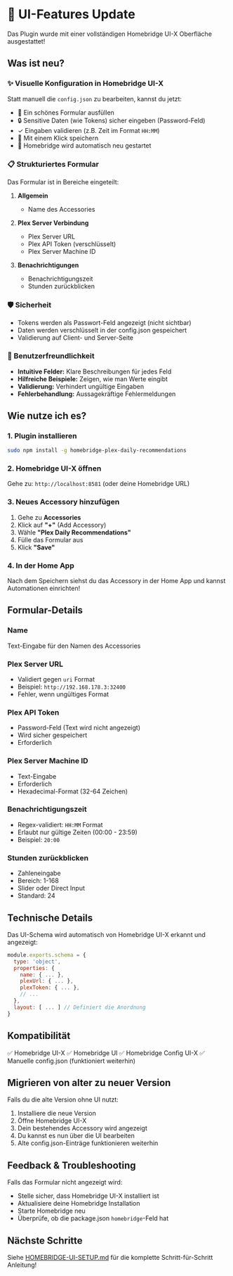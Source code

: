 # 🎨 UI-Features Update

Das Plugin wurde mit einer vollständigen Homebridge UI-X Oberfläche ausgestattet!

## Was ist neu?

### ✨ Visuelle Konfiguration in Homebridge UI-X

Statt manuell die `config.json` zu bearbeiten, kannst du jetzt:

- 📝 Ein schönes Formular ausfüllen
- 🔒 Sensitive Daten (wie Tokens) sicher eingeben (Password-Feld)
- ✓ Eingaben validieren (z.B. Zeit im Format `HH:MM`)
- 💾 Mit einem Klick speichern
- 🔄 Homebridge wird automatisch neu gestartet

### 📋 Strukturiertes Formular

Das Formular ist in Bereiche eingeteilt:

1. **Allgemein**
   - Name des Accessories

2. **Plex Server Verbindung**
   - Plex Server URL
   - Plex API Token (verschlüsselt)
   - Plex Server Machine ID

3. **Benachrichtigungen**
   - Benachrichtigungszeit
   - Stunden zurückblicken

### 🛡️ Sicherheit

- Tokens werden als Passwort-Feld angezeigt (nicht sichtbar)
- Daten werden verschlüsselt in der config.json gespeichert
- Validierung auf Client- und Server-Seite

### 🚀 Benutzerfreundlichkeit

- **Intuitive Felder:** Klare Beschreibungen für jedes Feld
- **Hilfreiche Beispiele:** Zeigen, wie man Werte eingibt
- **Validierung:** Verhindert ungültige Eingaben
- **Fehlerbehandlung:** Aussagekräftige Fehlermeldungen

## Wie nutze ich es?

### 1. Plugin installieren

```bash
sudo npm install -g homebridge-plex-daily-recommendations
```

### 2. Homebridge UI-X öffnen

Gehe zu: `http://localhost:8581` (oder deine Homebridge URL)

### 3. Neues Accessory hinzufügen

1. Gehe zu **Accessories**
2. Klick auf **"+"** (Add Accessory)
3. Wähle **"Plex Daily Recommendations"**
4. Fülle das Formular aus
5. Klick **"Save"**

### 4. In der Home App

Nach dem Speichern siehst du das Accessory in der Home App und kannst Automationen einrichten!

## Formular-Details

### Name

Text-Eingabe für den Namen des Accessories

### Plex Server URL

- Validiert gegen `uri` Format
- Beispiel: `http://192.168.178.3:32400`
- Fehler, wenn ungültiges Format

### Plex API Token

- Password-Feld (Text wird nicht angezeigt)
- Wird sicher gespeichert
- Erforderlich

### Plex Server Machine ID

- Text-Eingabe
- Erforderlich
- Hexadecimal-Format (32-64 Zeichen)

### Benachrichtigungszeit

- Regex-validiert: `HH:MM` Format
- Erlaubt nur gültige Zeiten (00:00 - 23:59)
- Beispiel: `20:00`

### Stunden zurückblicken

- Zahleneingabe
- Bereich: 1-168
- Slider oder Direct Input
- Standard: 24

## Technische Details

Das UI-Schema wird automatisch von Homebridge UI-X erkannt und angezeigt:

```javascript
module.exports.schema = {
  type: 'object',
  properties: {
    name: { ... },
    plexUrl: { ... },
    plexToken: { ... },
    // ...
  },
  layout: [ ... ] // Definiert die Anordnung
}
```

## Kompatibilität

✅ Homebridge UI-X
✅ Homebridge UI
✅ Homebridge Config UI-X
✅ Manuelle config.json (funktioniert weiterhin)

## Migrieren von alter zu neuer Version

Falls du die alte Version ohne UI nutzt:

1. Installiere die neue Version
2. Öffne Homebridge UI-X
3. Dein bestehendes Accessory wird angezeigt
4. Du kannst es nun über die UI bearbeiten
5. Alte config.json-Einträge funktionieren weiterhin

## Feedback & Troubleshooting

Falls das Formular nicht angezeigt wird:

- Stelle sicher, dass Homebridge UI-X installiert ist
- Aktualisiere deine Homebridge Installation
- Starte Homebridge neu
- Überprüfe, ob die package.json `homebridge`-Feld hat

## Nächste Schritte

Siehe [HOMEBRIDGE-UI-SETUP.md](HOMEBRIDGE-UI-SETUP.md) für die komplette Schritt-für-Schritt Anleitung!
